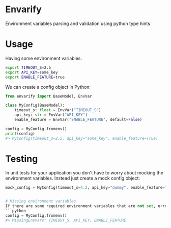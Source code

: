 # Envarify
Environment variables parsing and validation using python type hints


# Usage

Having some environment variables:
```bash
export TIMEOUT_S=2.5
export API_KEY=some_key
export ENABLE_FEATURE=true
```
We can create a config object in Python:
```python
from envarify import BaseModel, EnvVar

class MyConfig(BaseModel):
    timeout_s: float = EnvVar("TIMEOUT_S")
    api_key: str = EnvVar("API_KEY")
    enable_feature = EnvVar("ENABLE_FEATURE", default=False)

config = MyConfig.fromenv()
print(config)
#> MyConfig(timeout_s=2.5, api_key="some_key", enable_feature=True)
```

# Testing
In unit tests for your application you don't have to worry about mocking the environment variables. Instead just create a mock config object:  
```python
mock_config = MyConfig(timeout_s=4.2, api_key="dummy", enable_feature=True)


# Missing environment variables
If there are some required environment variables that are not set, error will be raised:
```python
config = MyConfig.fromenv()
#> MissingEnvVars: TIMEOUT_S, API_KEY, ENABLE_FEATURE
```
